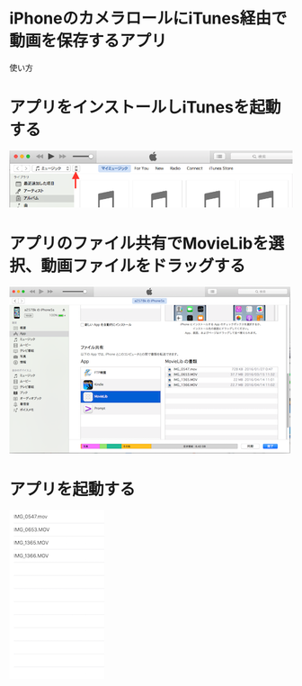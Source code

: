 # iPhoneのカメラロールにiTunes経由で動画を保存するアプリ #
使い方 <BR>

# アプリをインストールしiTunesを起動する #
![iTunes1](ITunes1.png)  
  
  
# アプリのファイル共有でMovieLibを選択、動画ファイルをドラッグする  #
  
![iTunes2](iTunes2.png) <BR>

# アプリを起動する  #

![iTunes3](ITunes3.png)
